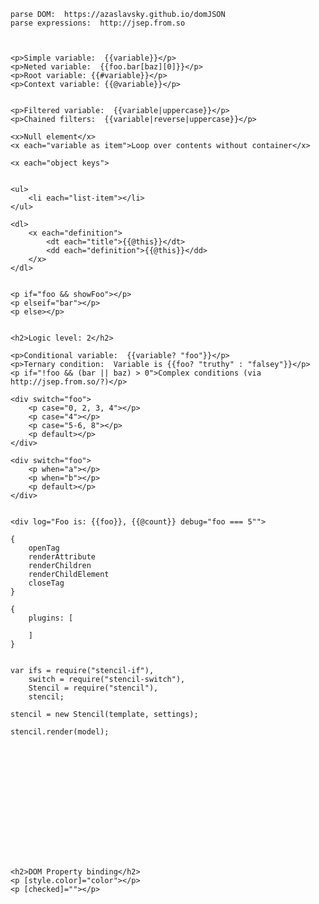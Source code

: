  <!-- stencil correct-headings: true, logic-level: 2 -->
    parse DOM:  https://azaslavsky.github.io/domJSON
    parse expressions:  http://jsep.from.so



    <p>Simple variable:  {{variable}}</p>
    <p>Neted variable:  {{foo.bar[baz][0]}}</p>
    <p>Root variable: {{#variable}}</p>
    <p>Context variable: {{@variable}}</p>


    <p>Filtered variable:  {{variable|uppercase}}</p>
    <p>Chained filters:  {{variable|reverse|uppercase}}</p>
    
    <x>Null element</x>
    <x each="variable as item">Loop over contents without container</x>

    <x each="object keys">


    <ul>
        <li each="list-item"></li>
    </ul>

    <dl>
        <x each="definition">
            <dt each="title">{{@this}}</dt>
            <dd each="definition">{{@this}}</dd>
        </x>
    </dl>

    
    <p if="foo && showFoo"></p>
    <p elseif="bar"></p>
    <p else></p>


    <h2>Logic level: 2</h2>

    <p>Conditional variable:  {{variable? "foo"}}</p>
    <p>Ternary condition:  Variable is {{foo? "truthy" : "falsey"}}</p>
    <p if="!foo && (bar || baz) > 0">Complex conditions (via http://jsep.from.so/?)</p>
    
    <div switch="foo">
        <p case="0, 2, 3, 4"></p>
        <p case="4"></p>
        <p case="5-6, 8"></p>
        <p default></p>
    </div>
    
    <div switch="foo">
        <p when="a"></p>
        <p when="b"></p>
        <p default></p>
    </div>


    <div log="Foo is: {{foo}}, {{@count}} debug="foo === 5"">

    {   
        openTag
        renderAttribute
        renderChildren
        renderChildElement
        closeTag
    }

    {
        plugins: [
            
        ]
    }


    var ifs = require("stencil-if"),
        switch = require("stencil-switch"),
        Stencil = require("stencil"),
        stencil;

    stencil = new Stencil(template, settings);

    stencil.render(model);
    
    

    


    
    
    

    




    <h2>DOM Property binding</h2>
    <p [style.color]="color"></p>
    <p [checked]=""></p>
